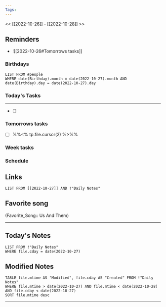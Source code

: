 ```yaml
---
Tags:
---
```

<< [[2022-10-26]] - [[2022-10-28]] >>
## Reminders
- ![[2022-10-26#Tomorrows tasks]]
### Birthdays
```dataview
LIST FROM #people 
WHERE date(Birthday).month = date(2022-10-27).month AND date(Birthday).day = date(2022-10-27).day

```
### Today's Tasks
---
- [ ] 



### Tomorrows tasks
- [ ] %%<% tp.file.cursor(2) %>%%
### Week tasks
### Schedule

## Links
```dataview
LIST FROM [[2022-10-27]] AND !"Daily Notes"
```
## Favorite song
(Favorite_Song:: Us And Them)
___
## Today's Notes
```dataview
LIST FROM !"Daily Notes"
WHERE file.cday = date(2022-10-27)
```
## Modified Notes
```dataview
TABLE file.mtime AS "Modified", file.cday AS "Created" FROM !"Daily Notes" 
WHERE file.mtime > date(2022-10-27) AND file.mtime < date(2022-10-28) AND file.cday < date(2022-10-27)
SORT file.mtime desc
```
___
